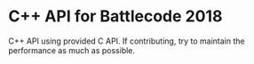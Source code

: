 # C++ API for Battlecode 2018

C++ API using provided C API.
If contributing, try to maintain the performance as much as possible.
